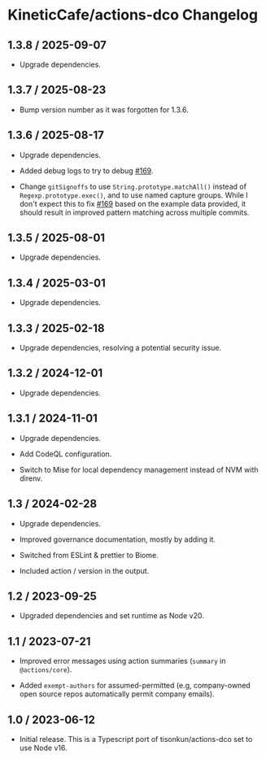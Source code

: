 # KineticCafe/actions-dco Changelog

## 1.3.8 / 2025-09-07

- Upgrade dependencies.

## 1.3.7 / 2025-08-23

- Bump version number as it was forgotten for 1.3.6.

## 1.3.6 / 2025-08-17

- Upgrade dependencies.

- Added debug logs to try to debug [#169][issue-169].

- Change `gitSignoffs` to use `String.prototype.matchAll()` instead of
  `Regexp.prototype.exec()`, and to use named capture groups. While I don't
  expect this to fix [#169][issue-169] based on the example data provided, it
  should result in improved pattern matching across multiple commits.

## 1.3.5 / 2025-08-01

- Upgrade dependencies.

## 1.3.4 / 2025-03-01

- Upgrade dependencies.

## 1.3.3 / 2025-02-18

- Upgrade dependencies, resolving a potential security issue.

## 1.3.2 / 2024-12-01

- Upgrade dependencies.

## 1.3.1 / 2024-11-01

- Upgrade dependencies.

- Add CodeQL configuration.

- Switch to Mise for local dependency management instead of NVM with direnv.

## 1.3 / 2024-02-28

- Upgrade dependencies.

- Improved governance documentation, mostly by adding it.

- Switched from ESLint & prettier to Biome.

- Included action / version in the output.

## 1.2 / 2023-09-25

- Upgraded dependencies and set runtime as Node v20.

## 1.1 / 2023-07-21

- Improved error messages using action summaries (`summary` in `@actions/core`).

- Added `exempt-authors` for assumed-permitted (e.g, company-owned open source
  repos automatically permit company emails).

## 1.0 / 2023-06-12

- Initial release. This is a Typescript port of tisonkun/actions-dco set to use
  Node v16.

[issue-169]: https://github.com/KineticCafe/actions-dco/issues/169
